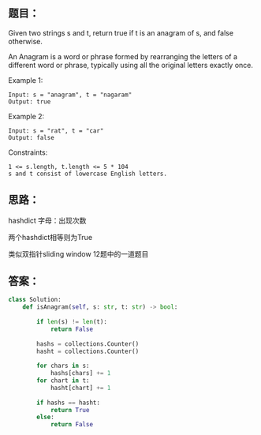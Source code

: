 ## 题目：
Given two strings s and t, return true if t is an anagram of s, and false otherwise.

An Anagram is a word or phrase formed by rearranging the letters of a different word or phrase, typically using all the original letters exactly once.


Example 1:
```
Input: s = "anagram", t = "nagaram"
Output: true
```
Example 2:
```
Input: s = "rat", t = "car"
Output: false
```
Constraints:
```
1 <= s.length, t.length <= 5 * 104
s and t consist of lowercase English letters.
```

## 思路：
hashdict 字母：出现次数

两个hashdict相等则为True

类似双指针sliding window 12题中的一道题目
## 答案：
```python
class Solution:
    def isAnagram(self, s: str, t: str) -> bool:
        
        if len(s) != len(t):
            return False
        
        hashs = collections.Counter()
        hasht = collections.Counter()
        
        for chars in s:
            hashs[chars] += 1
        for chart in t:
            hasht[chart] += 1
            
        if hashs == hasht:
            return True
        else:
            return False

```
